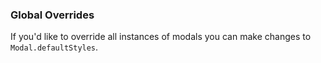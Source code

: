### Global Overrides

If you'd like to override all instances of modals you can make changes to `Modal.defaultStyles`.
